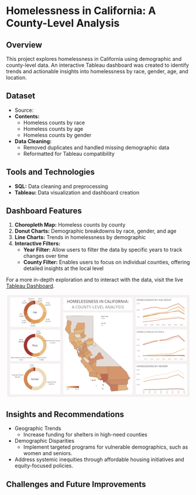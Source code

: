 # Homelessness in California: A County-Level Analysis

## Overview

This project explores homelessness in California using demographic and county-level data. An interactive Tableau dashboard was created to identify trends and actionable insights into homelessness by race, gender, age, and location.

## Dataset
- Source:
- **Contents:**
  - Homeless counts by race
  - Homeless counts by age
  - Homeless counts by gender
- **Data Cleaning:**
  - Removed duplicates and handled missing demographic data
  - Reformatted for Tableau compatibility
 
## Tools and Technologies
- **SQL:** Data cleaning and preprocessing
- **Tableau:** Data visualization and dashboard creation

## Dashboard Features
1. **Choropleth Map:** Homeless counts by county
2. **Donut Charts:** Demographic breakdowns by race, gender, and age
3. **Line Charts:** Trends in homelessness by demographic
4. **Interactive Filters:**
   - **Year Filter:** Allow users to filter the data by specific years to track changes over time
   - **County Filter:** Enables users to focus on individual counties, offering detailed insights at the local level

For a more in-depth exploration and to interact with the data, visit the live [Tableau Dashboard](https://public.tableau.com/app/profile/aliyah.good/viz/homelessness_in_california/HomelessnessDashboard?publish=yes/).

![Homelessness Dashboard](./CA_homelessness_dashboard.png)

## Insights and Recommendations
- Geographic Trends
  - Increase funding for shelters in high-need counties
- Demographic Disparities
  - Implement targeted programs for vulnerable demographics, such as women and seniors.
- Address systemic inequities through affordable housing initiatives and equity-focused policies.

## Challenges and Future Improvements

